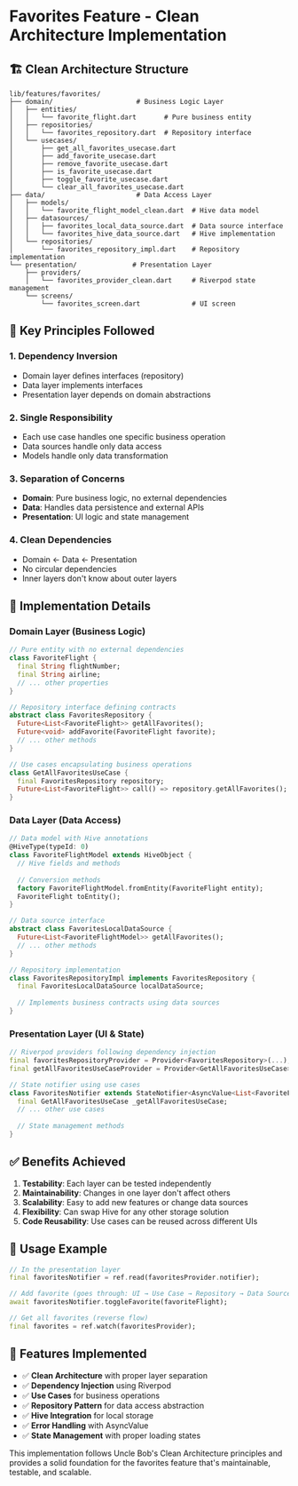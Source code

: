 # Favorites Feature - Clean Architecture Implementation

## 🏗️ Clean Architecture Structure

```
lib/features/favorites/
├── domain/                     # Business Logic Layer
│   ├── entities/
│   │   └── favorite_flight.dart       # Pure business entity
│   ├── repositories/
│   │   └── favorites_repository.dart  # Repository interface
│   └── usecases/
│       ├── get_all_favorites_usecase.dart
│       ├── add_favorite_usecase.dart
│       ├── remove_favorite_usecase.dart
│       ├── is_favorite_usecase.dart
│       ├── toggle_favorite_usecase.dart
│       └── clear_all_favorites_usecase.dart
├── data/                       # Data Access Layer
│   ├── models/
│   │   └── favorite_flight_model_clean.dart  # Hive data model
│   ├── datasources/
│   │   ├── favorites_local_data_source.dart  # Data source interface
│   │   └── favorites_hive_data_source.dart   # Hive implementation
│   └── repositories/
│       └── favorites_repository_impl.dart    # Repository implementation
└── presentation/              # Presentation Layer
    ├── providers/
    │   └── favorites_provider_clean.dart     # Riverpod state management
    └── screens/
        └── favorites_screen.dart             # UI screen
```

## 🎯 Key Principles Followed

### 1. **Dependency Inversion**
- Domain layer defines interfaces (repository)
- Data layer implements interfaces
- Presentation layer depends on domain abstractions

### 2. **Single Responsibility**
- Each use case handles one specific business operation
- Data sources handle only data access
- Models handle only data transformation

### 3. **Separation of Concerns**
- **Domain**: Pure business logic, no external dependencies
- **Data**: Handles data persistence and external APIs
- **Presentation**: UI logic and state management

### 4. **Clean Dependencies**
- Domain ← Data ← Presentation
- No circular dependencies
- Inner layers don't know about outer layers

## 🔧 Implementation Details

### Domain Layer (Business Logic)
```dart
// Pure entity with no external dependencies
class FavoriteFlight {
  final String flightNumber;
  final String airline;
  // ... other properties
}

// Repository interface defining contracts
abstract class FavoritesRepository {
  Future<List<FavoriteFlight>> getAllFavorites();
  Future<void> addFavorite(FavoriteFlight favorite);
  // ... other methods
}

// Use cases encapsulating business operations
class GetAllFavoritesUseCase {
  final FavoritesRepository repository;
  Future<List<FavoriteFlight>> call() => repository.getAllFavorites();
}
```

### Data Layer (Data Access)
```dart
// Data model with Hive annotations
@HiveType(typeId: 0)
class FavoriteFlightModel extends HiveObject {
  // Hive fields and methods
  
  // Conversion methods
  factory FavoriteFlightModel.fromEntity(FavoriteFlight entity);
  FavoriteFlight toEntity();
}

// Data source interface
abstract class FavoritesLocalDataSource {
  Future<List<FavoriteFlightModel>> getAllFavorites();
  // ... other methods
}

// Repository implementation
class FavoritesRepositoryImpl implements FavoritesRepository {
  final FavoritesLocalDataSource localDataSource;
  
  // Implements business contracts using data sources
}
```

### Presentation Layer (UI & State)
```dart
// Riverpod providers following dependency injection
final favoritesRepositoryProvider = Provider<FavoritesRepository>(...);
final getAllFavoritesUseCaseProvider = Provider<GetAllFavoritesUseCase>(...);

// State notifier using use cases
class FavoritesNotifier extends StateNotifier<AsyncValue<List<FavoriteFlight>>> {
  final GetAllFavoritesUseCase _getAllFavoritesUseCase;
  // ... other use cases
  
  // State management methods
}
```

## ✅ Benefits Achieved

1. **Testability**: Each layer can be tested independently
2. **Maintainability**: Changes in one layer don't affect others
3. **Scalability**: Easy to add new features or change data sources
4. **Flexibility**: Can swap Hive for any other storage solution
5. **Code Reusability**: Use cases can be reused across different UIs

## 🚀 Usage Example

```dart
// In the presentation layer
final favoritesNotifier = ref.read(favoritesProvider.notifier);

// Add favorite (goes through: UI → Use Case → Repository → Data Source → Hive)
await favoritesNotifier.toggleFavorite(favoriteFlight);

// Get all favorites (reverse flow)
final favorites = ref.watch(favoritesProvider);
```

## 📱 Features Implemented

- ✅ **Clean Architecture** with proper layer separation
- ✅ **Dependency Injection** using Riverpod
- ✅ **Use Cases** for business operations
- ✅ **Repository Pattern** for data access abstraction
- ✅ **Hive Integration** for local storage
- ✅ **Error Handling** with AsyncValue
- ✅ **State Management** with proper loading states

This implementation follows Uncle Bob's Clean Architecture principles and provides a solid foundation for the favorites feature that's maintainable, testable, and scalable.
